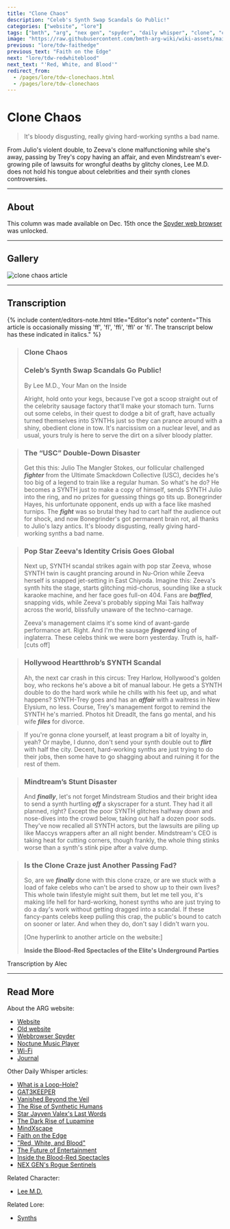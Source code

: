```yaml
---
title: "Clone Chaos"
description: "Celeb's Synth Swap Scandals Go Public!"
categories: ["website", "lore"]
tags: ["bmth", "arg", "nex gen", "spyder", "daily whisper", "clone", "chaos"]
image: "https://raw.githubusercontent.com/bmth-arg-wiki/wiki-assets/main/lore/webbrowser/dailywhisper/scandal-300x300.png"
previous: "lore/tdw-faithedge"
previous_text: "Faith on the Edge"
next: "lore/tdw-redwhiteblood"
next_text: "'Red, White, and Blood'"
redirect_from:
  - /pages/lore/tdw-clonechaos.html
  - /pages/lore/tdw-clonechaos
---
```

# Clone Chaos

> It's bloody disgusting, really giving hard-working synths a bad name.

From Julio's violent double, to Zeeva's clone malfunctioning while she's away, passing by Trey's copy having an affair, 
and even Mindstream's ever-growing pile of lawsuits for wrongful deaths by glitchy clones, 
Lee M.D. does not hold his tongue about celebrities and their synth clones controversies. 

***

## About

This column was made available on Dec. 15th once the [Spyder web browser](webbrowser) was unlocked.

***

## Gallery

![clone chaos article](https://raw.githubusercontent.com/bmth-arg-wiki/wiki-assets/main/lore/webbrowser/dailywhisper/scandal.png)

***

## Transcription

{% include content/editors-note.html
title="Editor's note"
content="This article is occasionally missing 'ff', 'fl', 'ffi', 'ffl' or 'fi'. The transcript below has these indicated in italics."
%}

> ### Clone Chaos
> 
> ### Celeb’s Synth Swap Scandals Go Public!
> 
> By Lee M.D., Your Man on the Inside
>
> Alright, hold onto your kegs, because I've got a scoop straight out of the celebrity sausage factory that'll make your stomach turn. 
> Turns out some celebs, in their quest to dodge a bit of graft, have actually turned themselves into SYNTHs just so they can prance around with a shiny, 
> obedient clone in tow. It's narcissism on a nuclear level, and as usual, yours truly is here to serve the dirt on a silver bloody platter.

> ### The “USC” Double-Down Disaster
>
> Get this this: Julio The Mangler Stokes, our follicular challenged **_fighter_** from the Ultimate Smackdown Collective (USC), 
> decides he's too big of a legend to train like a regular human. So what's he do? He becomes a SYNTH just to make a copy of himself, 
> sends SYNTH Julio into the ring, and no prizes for guessing things go tits up. Bonegrinder Hayes, his unfortunate opponent, 
> ends up with a face like mashed turnips. The **_fight_** was so brutal they had to cart half the audience out for shock, 
> and now Bonegrinder's got permanent brain rot, all thanks to Julio's lazy antics. It's bloody disgusting, 
> really giving hard-working synths a bad name.

> ### Pop Star Zeeva's Identity Crisis Goes Global
>
> Next up, SYNTH scandal strikes again with pop star Zeeva, 
> whose SYNTH twin is caught prancing around in Nu-Orion while Zeeva herself is snapped jet-setting in East Chiyoda. 
> Imagine this: Zeeva's synth hits the stage, starts glitching mid-chorus, sounding like a stuck karaoke machine, 
> and her face goes full-on 404. Fans are **_baffled_**, snapping vids, while Zeeva's probably sipping Mai Tais halfway across the world, 
> blissfully unaware of the techno-carnage.
>
> Zeeva's management claims it's some kind of avant-garde performance art. Right. 
> And I'm the sausage **_fingered_** king of inglaterra. These celebs think we were born yesterday. Truth is, half-[cuts off]

> ### Hollywood Heartthrob’s SYNTH Scandal
>
> Ah, the next car crash in this circus: Trey Harlow, Hollywood's golden boy, who reckons he's above a bit of manual labour. 
> He gets a SYNTH double to do the hard work while he chills with his feet up, and what happens? 
> SYNTH-Trey goes and has an **_affair_** with a waitress in New Elysium, no less. Course, 
> Trey's management forgot to remind the SYNTH he's married. Photos hit Dreadlt, the fans go mental, 
> and his wife **_files_** for divorce.

> If you're gonna clone yourself, at least program a bit of loyalty in, yeah? Or maybe, I dunno, 
> don't send your synth double out to **_flirt_** with half the city. Decent, hard-working synths are just trying to do their jobs, 
> then some have to go shagging about and ruining it for the rest of them.

> ### Mindtream’s Stunt Disaster
>
> And **_finally_**, let's not forget Mindstream Studios and their bright idea to send a synth hurtling **_off_** a skyscraper for a stunt. 
> They had it all planned, right? Except the poor SYNTH glitches halfway down and nose-dives into the crowd below, 
> taking out half a dozen poor sods. They've now recalled all SYNTH actors, 
> but the lawsuits are piling up like Maccys wrappers after an all night bender. 
> Mindstream's CEO is taking heat for cutting corners, though frankly, the whole thing stinks worse than a synth's stink pipe after a valve dump.

> ### Is the Clone Craze just Another Passing Fad?
>
> So, are we **_finally_** done with this clone craze, or are we stuck with a load of fake celebs who can't be arsed to show up to their own lives? 
> This whole twin lifestyle might suit them, but let me tell you, it's making life hell for hard-working, 
> honest synths who are just trying to do a day's work without getting dragged into a scandal. 
> If these fancy-pants celebs keep pulling this crap, the public's bound to catch on sooner or later. And when they do, 
> don't say I didn't warn you.
>
> [One hyperlink to another article on the website:]
>
> __Inside the Blood-Red Spectacles of the Elite's Underground Parties__

Transcription by Alec

***

## Read More

About the ARG website:

- [Website](website)
- [Old website](website-v1)
- [Webbrowser Spyder](webbrowser)
- [Noctune Music Player](website-songs)
- [Wi-Fi](wifi)
- [Journal](journal)

Other Daily Whisper articles:

- [What is a Loop-Hole?](tdw-loophole)
- [GAT3KEEPER](tdw-gatekeeper)
- [Vanished Beyond the Veil](tdw-vanished)
- [The Rise of Synthetic Humans](tdw-riseofsynth)
- [Star Jayven Valex's Last Words](tdw-valexlastwords)
- [The Dark Rise of Lupamine](tdw-riseoflupamine)
- [MindXscape](tdw-mindxscape)
- [Faith on the Edge](tdw-faithedge)
- ["Red, White, and Blood"](tdw-redwhiteblood)
- [The Future of Entertainment](tdw-futureentertainment)
- [Inside the Blood-Red Spectacles](tdw-bloodredspectacles)
- [NEX GEN's Rogue Sentinels](tdw-roguesentinels)

Related Character:

- [Lee M.D.](../characters/lee-md)

Related Lore:

- [Synths](../lore/synths)